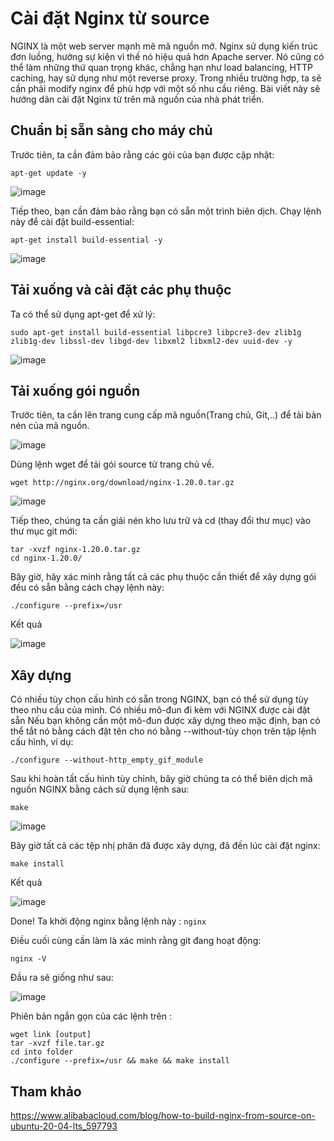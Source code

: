 # Cài đặt Nginx từ source

NGINX là một web server mạnh mẽ mã nguồn mở. Nginx sử dụng kiến trúc đơn luồng, hướng sự kiện vì thế nó hiệu quả hơn Apache server. Nó cũng có thể làm những thứ quan trọng khác, chẳng hạn như load balancing, HTTP caching, hay sử dụng như một reverse proxy. Trong nhiều trường hợp, ta sẽ cần phải modify nginx để phù hợp với một số nhu cầu riêng. Bài viết này sẽ hướng dãn cài đặt Nginx từ trên mã nguồn của nhà phát triển.

## Chuẩn bị sẵn sàng cho máy chủ

Trước tiên, ta cần đảm bảo rằng các gói của bạn được cập nhật:

``apt-get update -y``

![image](https://user-images.githubusercontent.com/79156398/154918835-b0f58fe9-99a7-49c9-85a3-b87175bea325.png)

Tiếp theo, bạn cần đảm bảo rằng bạn có sẵn một trình biên dịch. Chạy lệnh này để cài đặt build-essential:

``apt-get install build-essential -y``

![image](https://user-images.githubusercontent.com/79156398/154919025-2662d5d0-5154-4f58-96a6-e5ce2482277f.png)

## Tải xuống và cài đặt các phụ thuộc

Ta có thể sử dụng apt-get để xử lý:

``sudo apt-get install build-essential libpcre3 libpcre3-dev zlib1g zlib1g-dev libssl-dev libgd-dev libxml2 libxml2-dev uuid-dev -y``

![image](https://user-images.githubusercontent.com/79156398/154923316-72f867c7-726b-47c0-a109-20f77fba83ae.png)

## Tải xuống gói nguồn

Trước tiên, ta cần lên trang cung cấp mã nguồn(Trang chủ, Git,..) để tải bản nén của mã nguồn.

![image](https://user-images.githubusercontent.com/79156398/154924022-ff1eaf0d-3cba-414b-afbc-8f84010fec70.png)

Dùng lệnh wget để tải gói source từ trang chủ về.

``wget http://nginx.org/download/nginx-1.20.0.tar.gz``

![image](https://user-images.githubusercontent.com/79156398/154923858-5bd16883-87c7-4e62-bd7d-fdd068ffc5e9.png)

Tiếp theo, chúng ta cần giải nén kho lưu trữ và cd (thay đổi thư mục) vào thư mục git mới:

````
tar -xvzf nginx-1.20.0.tar.gz 
cd nginx-1.20.0/
```` 

Bây giờ, hãy xác minh rằng tất cả các phụ thuộc cần thiết để xây dựng gói đều có sẵn bằng cách chạy lệnh này:

``./configure --prefix=/usr``

Kết quả 

![image](https://user-images.githubusercontent.com/79156398/154924972-ec86b21d-c758-4326-b879-b14554906c37.png)

## Xây dựng

Có nhiều tùy chọn cấu hình có sẵn trong NGINX, bạn có thể sử dụng tùy theo nhu cầu của mình. Có nhiều mô-đun đi kèm với NGINX được cài đặt sẵn Nếu bạn không cần một mô-đun được xây dựng theo mặc định, bạn có thể tắt nó bằng cách đặt tên cho nó bằng --without-<MODULE-NAME>tùy chọn trên tập lệnh cấu hình, ví dụ:

``./configure --without-http_empty_gif_module``  
  
Sau khi hoàn tất cấu hình tùy chỉnh, bây giờ chúng ta có thể biên dịch mã nguồn NGINX bằng cách sử dụng lệnh sau:

``make``

![image](https://user-images.githubusercontent.com/79156398/154927891-f38aee24-0961-4a74-8f17-1d5ead5769fa.png)

Bây giờ tất cả các tệp nhị phân đã được xây dựng, đã đến lúc cài đặt nginx:

``make install``

Kết quả 
  
![image](https://user-images.githubusercontent.com/79156398/154927999-78204d64-aaa9-4d4f-ab11-c213aac080c9.png)
  
Done! Ta khởi động nginx bằng lệnh này : ``nginx``  

Điều cuối cùng cần làm là xác minh rằng git đang hoạt động:

``nginx -V``

Đầu ra sẽ giống như sau:

![image](https://user-images.githubusercontent.com/79156398/154928880-4b523668-3928-40fd-b9de-a68649ed7a5a.png)

Phiên bản ngắn gọn của các lệnh trên :

````
wget link [output]
tar -xvzf file.tar.gz
cd into folder
./configure --prefix=/usr && make && make install
````

## Tham khảo
  
https://www.alibabacloud.com/blog/how-to-build-nginx-from-source-on-ubuntu-20-04-lts_597793
